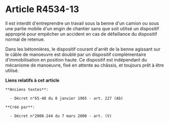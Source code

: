 # Article R4534-13

Il est interdit d'entreprendre un travail sous la benne d'un camion ou sous une partie mobile d'un engin de chantier sans que
soit utilisé un dispositif approprié pour empêcher un accident en cas de défaillance du dispositif normal de retenue.

Dans les bétonnières, le dispositif courant d'arrêt de la benne agissant sur le câble de manoeuvre est doublé par un
dispositif complémentaire d'immobilisation en position haute. Ce dispositif est indépendant du mécanisme de manoeuvre, fixé
en attente au châssis, et toujours prêt à être utilisé.

**Liens relatifs à cet article**

	**Anciens textes**:

	  - Décret n°65-48 du 8 janvier 1965 - art. 227 (Ab)

	**Créé par**:

	  - Décret n°2008-244 du 7 mars 2008 - art. (V)
